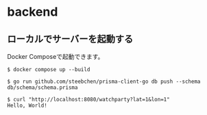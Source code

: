 # backend

## ローカルでサーバーを起動する

Docker Composeで起動できます。

```shell
$ docker compose up --build
```

```shell
$ go run github.com/steebchen/prisma-client-go db push --schema db/schema/schema.prisma

```

```shell
$ curl "http://localhost:8080/watchparty?lat=1&lon=1"
Hello, World!
```
